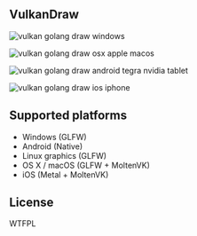 ## VulkanDraw

![vulkan golang draw windows](http://dl.xlab.is/vulkan/screens/first-windows-vulkandraw.png)

![vulkan golang draw osx apple macos](http://dl.xlab.is/vulkan/screens/first-moltenvk-vulkandraw.png)

![vulkan golang draw android tegra nvidia tablet](http://dl.xlab.is/vulkan/screens/first-android-vulkandraw.jpg)

![vulkan golang draw ios iphone](http://dl.xlab.is/vulkan/screens/first-ios-vulkandraw.jpg)

## Supported platforms

* Windows (GLFW)
* Android (Native)
* Linux graphics (GLFW)
* OS X / macOS (GLFW + MoltenVK)
* iOS (Metal + MoltenVK)

## License 

WTFPL
